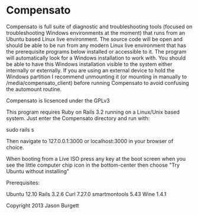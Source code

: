 Compensato
==============

Compensato is full suite of diagnostic and troubleshooting tools (focused on troubleshooting Windows environments at the moment) that runs from an Ubuntu based Linux live environment. The source code will be open and should be able to be run from any modern Linux live environment that has the prerequisite programs below installed or accessible to it. The program will automatically look for a Windows installation to work with. You should be able to have this Windows installation visible to the system either internally or externally. If you are using an external device to hold the Windows partition I recommend unmounting it (or mounting in manually to /media/compensato_client) before running Compensato to avoid confusing the automount routine.

Compensato is licsenced under the GPLv3


This program requires Ruby on Rails 3.2 running on a Linux/Unix based system. Just enter the Compensato directory and run with:

sudo rails s

Then navigate to 127.0.0.1:3000 or localhost:3000 in your browser of choice.


When booting from a Live ISO press any key at the boot screen when you see the little computer chip icon in the bottom-center then choose "Try Ubuntu without installing"


Prerequisites:

Ubuntu 12.10 
Rails 3.2.6 
Curl 7.27.0 
smartmontools 5.43 
Wine 1.4.1



Copyright 2013 Jason Burgett
